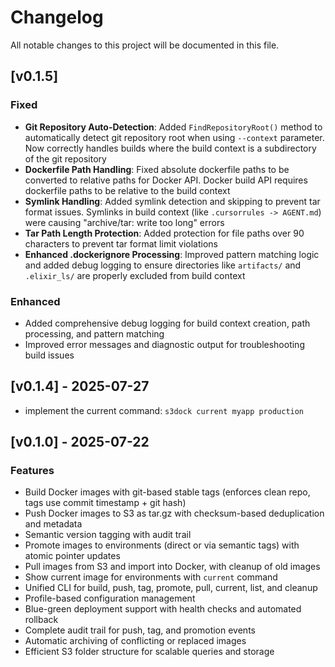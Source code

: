 # Changelog

All notable changes to this project will be documented in this file.

## [v0.1.5]

### Fixed
- **Git Repository Auto-Detection**: Added `FindRepositoryRoot()` method to automatically detect git repository root when using `--context` parameter. Now correctly handles builds where the build context is a subdirectory of the git repository
- **Dockerfile Path Handling**: Fixed absolute dockerfile paths to be converted to relative paths for Docker API. Docker build API requires dockerfile paths to be relative to the build context
- **Symlink Handling**: Added symlink detection and skipping to prevent tar format issues. Symlinks in build context (like `.cursorrules -> AGENT.md`) were causing "archive/tar: write too long" errors
- **Tar Path Length Protection**: Added protection for file paths over 90 characters to prevent tar format limit violations
- **Enhanced .dockerignore Processing**: Improved pattern matching logic and added debug logging to ensure directories like `artifacts/` and `.elixir_ls/` are properly excluded from build context

### Enhanced
- Added comprehensive debug logging for build context creation, path processing, and pattern matching
- Improved error messages and diagnostic output for troubleshooting build issues

## [v0.1.4] - 2025-07-27

- implement the current command: `s3dock current myapp production`

## [v0.1.0] - 2025-07-22

### Features
- Build Docker images with git-based stable tags (enforces clean repo, tags use commit timestamp + git hash)
- Push Docker images to S3 as tar.gz with checksum-based deduplication and metadata
- Semantic version tagging with audit trail
- Promote images to environments (direct or via semantic tags) with atomic pointer updates
- Pull images from S3 and import into Docker, with cleanup of old images
- Show current image for environments with `current` command
- Unified CLI for build, push, tag, promote, pull, current, list, and cleanup
- Profile-based configuration management
- Blue-green deployment support with health checks and automated rollback
- Complete audit trail for push, tag, and promotion events
- Automatic archiving of conflicting or replaced images
- Efficient S3 folder structure for scalable queries and storage 